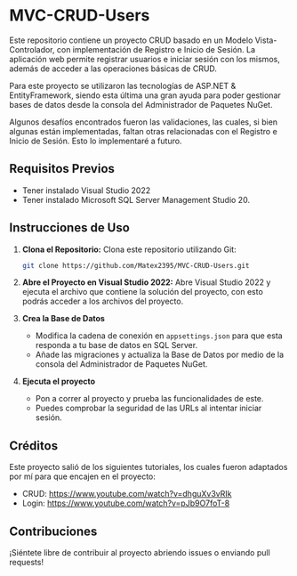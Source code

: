   # MVC-CRUD-Users

Este repositorio contiene un proyecto CRUD basado en un Modelo Vista-Controlador, con implementación 
de Registro e Inicio de Sesión. La aplicación web permite registrar usuarios e iniciar sesión con los mismos, 
además de acceder a las operaciones básicas de CRUD.

Para este proyecto se utilizaron las tecnologías de ASP.NET & EntityFramework, siendo esta última una gran 
ayuda para poder gestionar bases de datos desde la consola del Administrador de Paquetes NuGet. 

Algunos desafíos encontrados fueron las validaciones, las cuales, si bien algunas están implementadas, 
faltan otras relacionadas con el Registro e Inicio de Sesión. Esto lo implementaré a futuro.

## Requisitos Previos

- Tener instalado Visual Studio 2022
- Tener instalado Microsoft SQL Server Management Studio 20.

## Instrucciones de Uso

1. **Clona el Repositorio:** Clona este repositorio utilizando Git:

    ```bash
    git clone https://github.com/Matex2395/MVC-CRUD-Users.git
    ```

2. **Abre el Proyecto en Visual Studio 2022:** Abre Visual Studio 2022 y ejecuta el archivo que contiene la solución del proyecto, con esto podrás acceder a los archivos del proyecto.

3. **Crea la Base de Datos**

    - Modifica la cadena de conexión en ```appsettings.json``` para que esta responda a tu base de datos en SQL Server.
    - Añade las migraciones y actualiza la Base de Datos por medio de la consola del Administrador de Paquetes NuGet.

4. **Ejecuta el proyecto**

   - Pon a correr al proyecto y prueba las funcionalidades de este.
   - Puedes comprobar la seguridad de las URLs al intentar iniciar sesión.

## Créditos

Este proyecto salió de los siguientes tutoriales, los cuales fueron adaptados por mí para que encajen en el proyecto:
- CRUD: https://www.youtube.com/watch?v=dhguXv3vRIk
- Login: https://www.youtube.com/watch?v=pJb9O7foT-8

## Contribuciones

¡Siéntete libre de contribuir al proyecto abriendo issues o enviando pull requests!
